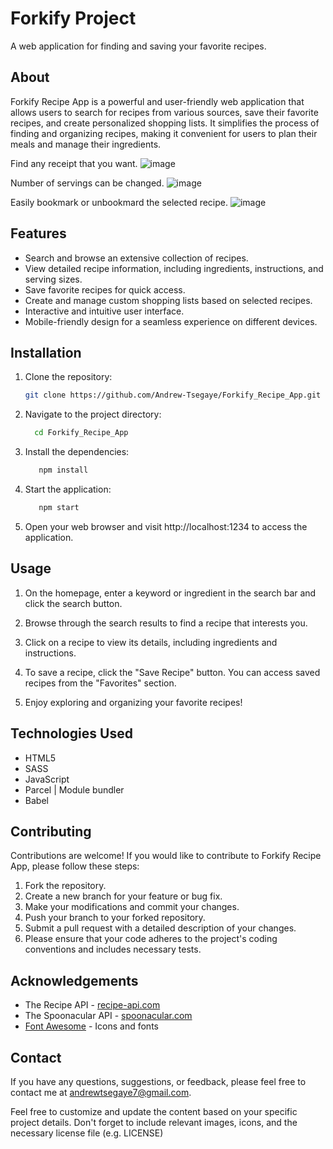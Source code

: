 ﻿# Forkify Project

A web application for finding and saving your favorite recipes.

## About

Forkify Recipe App is a powerful and user-friendly web application that allows users to search for recipes from various sources, save their favorite recipes, and create personalized shopping lists. It simplifies the process of finding and organizing recipes, making it convenient for users to plan their meals and manage their ingredients.

Find any receipt that you want.
![image](https://github.com/VickyKolomiiets/Forkify-project/assets/122746055/dced580e-e16f-4821-a4b4-4a553cb32242)

Number of servings can be changed. 
![image](https://github.com/VickyKolomiiets/Forkify-project/assets/122746055/30fd6890-b0c0-44f9-b36f-61cbf06b99a0)

Easily bookmark or unbookmard the selected recipe.
![image](https://github.com/VickyKolomiiets/Forkify-project/assets/122746055/d10eb684-d672-48e6-a016-4fd20789e4b1)

## Features

- Search and browse an extensive collection of recipes.
- View detailed recipe information, including ingredients, instructions, and serving sizes.
- Save favorite recipes for quick access.
- Create and manage custom shopping lists based on selected recipes.
- Interactive and intuitive user interface.
- Mobile-friendly design for a seamless experience on different devices.

## Installation

1. Clone the repository:
   ```bash
   git clone https://github.com/Andrew-Tsegaye/Forkify_Recipe_App.git
   ```
2. Navigate to the project directory:
   ```bash
     cd Forkify_Recipe_App
   ```
3. Install the dependencies:
   ```bash
      npm install
   ```
4. Start the application:

   ```bash
      npm start
   ```

5. Open your web browser and visit http://localhost:1234 to access the application.

## Usage

1. On the homepage, enter a keyword or ingredient in the search bar and click the search button.

2. Browse through the search results to find a recipe that interests you.

3. Click on a recipe to view its details, including ingredients and instructions.

4. To save a recipe, click the "Save Recipe" button. You can access saved recipes from the "Favorites" section.

5. Enjoy exploring and organizing your favorite recipes!

## Technologies Used

- HTML5
- SASS
- JavaScript
- Parcel | Module bundler
- Babel

## Contributing

Contributions are welcome! If you would like to contribute to Forkify Recipe App, please follow these steps:

1. Fork the repository.
2. Create a new branch for your feature or bug fix.
3. Make your modifications and commit your changes.
4. Push your branch to your forked repository.
5. Submit a pull request with a detailed description of your changes.
6. Please ensure that your code adheres to the project's coding conventions and includes necessary tests.

## Acknowledgements

- The Recipe API - [recipe-api.com](https://forkify-api.herokuapp.com/v2)
- The Spoonacular API - [spoonacular.com](https://spoonacular.com/food-api)
- [Font Awesome](https://fontawesome.com) - Icons and fonts

## Contact

If you have any questions, suggestions, or feedback, please feel free to contact me at andrewtsegaye7@gmail.com.

Feel free to customize and update the content based on your specific project details. Don't forget to include relevant images, icons, and the necessary license file (e.g. LICENSE)
